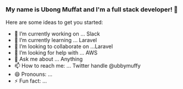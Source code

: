 ### My name is Ubong Muffat and I'm a full stack developer! 👋


Here are some ideas to get you started:

- 🔭 I’m currently working on ... Slack
- 🌱 I’m currently learning ... Laravel
- 👯 I’m looking to collaborate on ...Laravel
- 🤔 I’m looking for help with ... AWS
- 💬 Ask me about ... Anything
- 📫 How to reach me: ... Twitter handle @ubbymuffy
- 😄 Pronouns: ...
- ⚡ Fun fact: ...

